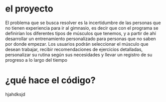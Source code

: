 # el proyecto
El problema que se busca resolver es la incertidumbre de las personas que no tienen experiencia para ir al gimnasio, es decir que 
con el programa se definirían los diferentes tipos de músculos que tenemos, y a partir de ahí desarrollar un entrenamiento personalizado 
para personas que no saben por donde empezar. Los usuarios podrán seleccionar el músculo que desean trabajar, recibir recomendaciones de ejercicios 
detalladas, personalizar su rutina según sus necesidades y llevar un registro de su progreso a lo largo del tiempo
 
 # ¿qué hace el código?
 hjahdksjd
